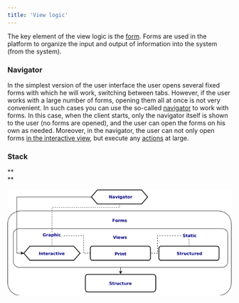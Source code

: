 ```yaml
---
title: 'View logic'
---
```


The key element of the view logic is the [form](Forms.md). Forms are used in the platform to organize the input and output of information into the system (from the system).

### Navigator

In the simplest version of the user interface the user opens several fixed forms with which he will work, switching between tabs. However, if the user works with a large number of forms, opening them all at once is not very convenient. In such cases you can use the so-called [navigator](Navigator.md) to work with forms. In this case, when the client starts, only the navigator itself is shown to the user (no forms are opened), and the user can open the forms on his own as needed. Moreover, in the navigator, the user can not only open forms [in the interactive view](In_an_interactive_view_SHOW_DIALOG.md), but execute any [actions](Actions.md) at large.

### Stack

**  
**

![](download/temp/svgout8980731593997826128.png)

